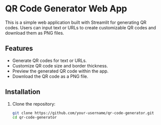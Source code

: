 # QR Code Generator Web App

This is a simple web application built with Streamlit for generating QR codes. Users can input text or URLs to create customizable QR codes and download them as PNG files.

## Features
- Generate QR codes for text or URLs.
- Customize QR code size and border thickness.
- Preview the generated QR code within the app.
- Download the QR code as a PNG file.

## Installation

1. Clone the repository:
   ```bash
   git clone https://github.com/your-username/qr-code-generator.git
   cd qr-code-generator
